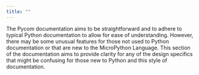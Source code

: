 ```yaml
---
title: ""
---
```


The Pycom documentation aims to be straightforward and to adhere to typical Python documentation to allow for ease of understanding. However, there may be some unusual features for those not used to Python documentation or that are new to the MicroPython Language. This section of the documentation aims to provide clarity for any of the design specifics that might be confusing for those new to Python and this style of documentation.

